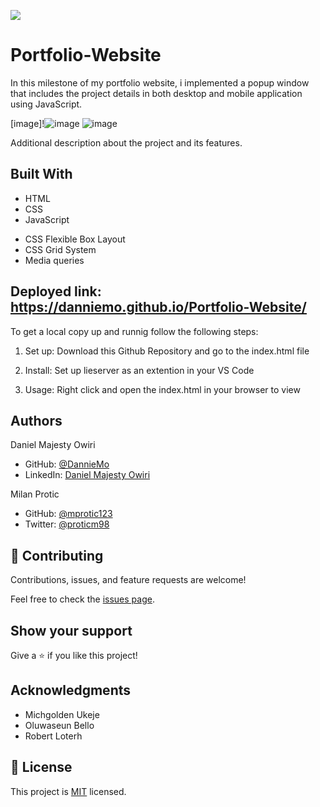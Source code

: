 ![](https://img.shields.io/badge/Microverse-blueviolet)

# Portfolio-Website

In this milestone of my portfolio website, i implemented a popup window that includes the project details in both desktop and mobile application using JavaScript. 


[image]!![image](https://user-images.githubusercontent.com/53879944/128398695-4016d93d-42ad-48d1-ba01-8a81f4c1e50d.png)
![image](https://user-images.githubusercontent.com/53879944/128398794-c30da124-287f-405e-8da3-5a02ba95e28e.png)


Additional description about the project and its features.

## Built With

- HTML
- CSS
- JavaScript

* CSS Flexible Box Layout
* CSS Grid System
* Media queries

## Deployed link: https://danniemo.github.io/Portfolio-Website/

To get a local copy up and runnig follow the following steps:

1. Set up:
   Download this Github Repository and go to the index.html file

2. Install:
   Set up lieserver as an extention in your VS Code

3. Usage:
   Right click and open the index.html in your browser to view

## Authors

Daniel Majesty Owiri

- GitHub: [@DannieMo](https://github.com/DannieMo)
- LinkedIn: [Daniel Majesty Owiri](linkedin.com/in/daniel-majesty-owiri-85175616b)

Milan Protic

- GitHub: [@mprotic123](https://github.com/mprotic123)
- Twitter: [@proticm98](https://twitter.com/proticm98)

## 🤝 Contributing

Contributions, issues, and feature requests are welcome!

Feel free to check the [issues page](https://github.com/DannieMo/Hello-Microverse/issues).

## Show your support

Give a ⭐️ if you like this project!

## Acknowledgments

- Michgolden Ukeje
- Oluwaseun Bello
- Robert Loterh

## 📝 License

This project is [MIT](./MIT.md) licensed.
